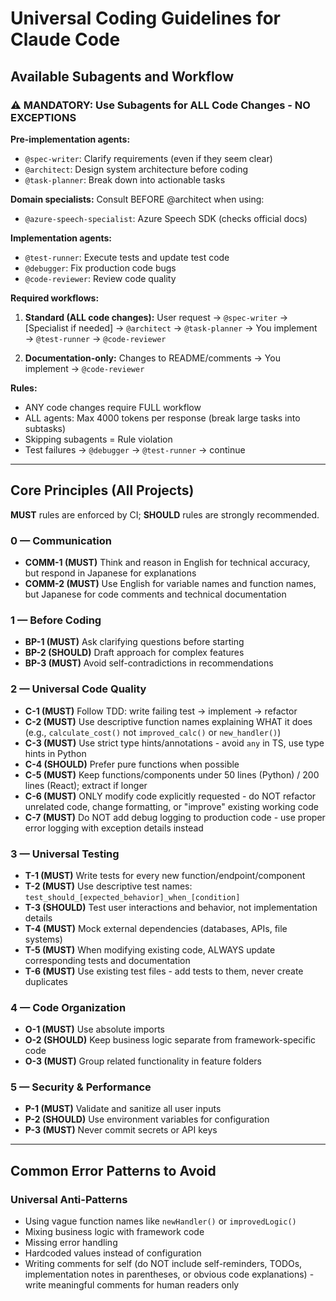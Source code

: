 # Universal Coding Guidelines for Claude Code

## Available Subagents and Workflow

### ⚠️ MANDATORY: Use Subagents for ALL Code Changes - NO EXCEPTIONS

**Pre-implementation agents:**
- `@spec-writer`: Clarify requirements (even if they seem clear)
- `@architect`: Design system architecture before coding
- `@task-planner`: Break down into actionable tasks

**Domain specialists:** Consult BEFORE @architect when using:
- `@azure-speech-specialist`: Azure Speech SDK (checks official docs)

**Implementation agents:**
- `@test-runner`: Execute tests and update test code
- `@debugger`: Fix production code bugs
- `@code-reviewer`: Review code quality

**Required workflows:**

1. **Standard (ALL code changes):**
   User request → `@spec-writer` → [Specialist if needed] → `@architect` → `@task-planner` → You implement → `@test-runner` → `@code-reviewer`

2. **Documentation-only:**
   Changes to README/comments → You implement → `@code-reviewer`

**Rules:**
- ANY code changes require FULL workflow
- ALL agents: Max 4000 tokens per response (break large tasks into subtasks)
- Skipping subagents = Rule violation
- Test failures → `@debugger` → `@test-runner` → continue

---

## Core Principles (All Projects)

**MUST** rules are enforced by CI; **SHOULD** rules are strongly recommended.

### 0 — Communication
- **COMM-1 (MUST)** Think and reason in English for technical accuracy, but respond in Japanese for explanations
- **COMM-2 (MUST)** Use English for variable names and function names, but Japanese for code comments and technical documentation

### 1 — Before Coding
- **BP-1 (MUST)** Ask clarifying questions before starting
- **BP-2 (SHOULD)** Draft approach for complex features
- **BP-3 (MUST)** Avoid self-contradictions in recommendations

### 2 — Universal Code Quality
- **C-1 (MUST)** Follow TDD: write failing test → implement → refactor
- **C-2 (MUST)** Use descriptive function names explaining WHAT it does (e.g., `calculate_cost()` not `improved_calc()` or `new_handler()`)
- **C-3 (MUST)** Use strict type hints/annotations - avoid `any` in TS, use type hints in Python
- **C-4 (SHOULD)** Prefer pure functions when possible
- **C-5 (MUST)** Keep functions/components under 50 lines (Python) / 200 lines (React); extract if longer
- **C-6 (MUST)** ONLY modify code explicitly requested - do NOT refactor unrelated code, change formatting, or "improve" existing working code
- **C-7 (MUST)** Do NOT add debug logging to production code - use proper error logging with exception details instead

### 3 — Universal Testing
- **T-1 (MUST)** Write tests for every new function/endpoint/component
- **T-2 (MUST)** Use descriptive test names: `test_should_[expected_behavior]_when_[condition]`
- **T-3 (SHOULD)** Test user interactions and behavior, not implementation details
- **T-4 (MUST)** Mock external dependencies (databases, APIs, file systems)
- **T-5 (MUST)** When modifying existing code, ALWAYS update corresponding tests and documentation
- **T-6 (MUST)** Use existing test files - add tests to them, never create duplicates

### 4 — Code Organization
- **O-1 (MUST)** Use absolute imports
- **O-2 (SHOULD)** Keep business logic separate from framework-specific code
- **O-3 (MUST)** Group related functionality in feature folders

### 5 — Security & Performance
- **P-1 (MUST)** Validate and sanitize all user inputs
- **P-2 (SHOULD)** Use environment variables for configuration
- **P-3 (MUST)** Never commit secrets or API keys

---

## Common Error Patterns to Avoid

### Universal Anti-Patterns
- Using vague function names like `newHandler()` or `improvedLogic()`
- Mixing business logic with framework code
- Missing error handling
- Hardcoded values instead of configuration
- Writing comments for self (do NOT include self-reminders, TODOs, implementation notes in parentheses, or obvious code explanations) - write meaningful comments for human readers only
